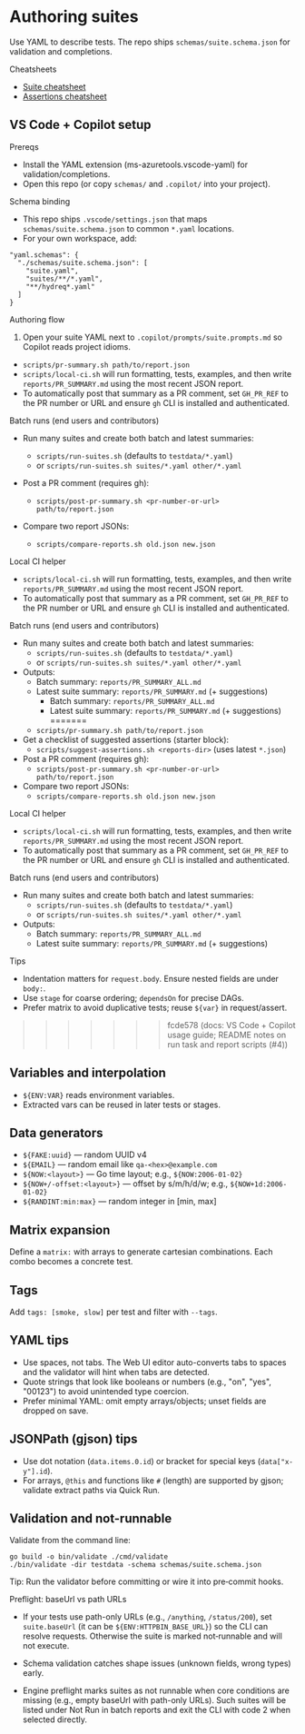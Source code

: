 # Authoring suites

Use YAML to describe tests. The repo ships `schemas/suite.schema.json` for validation and completions.

Cheatsheets
- [Suite cheatsheet](../docs/cheatsheets/suite.cheatsheet.md)
- [Assertions cheatsheet](../docs/cheatsheets/assertions.cheatsheet.md)

## VS Code + Copilot setup

Prereqs
- Install the YAML extension (ms-azuretools.vscode-yaml) for validation/completions.
- Open this repo (or copy `schemas/` and `.copilot/` into your project).

Schema binding
- This repo ships `.vscode/settings.json` that maps `schemas/suite.schema.json` to common `*.yaml` locations.
- For your own workspace, add:

```jsonc
"yaml.schemas": {
  "./schemas/suite.schema.json": [
    "suite.yaml",
    "suites/**/*.yaml",
    "**/hydreq*.yaml"
  ]
}
```

Authoring flow
1) Open your suite YAML next to `.copilot/prompts/suite.prompts.md` so Copilot reads project idioms.
  - `scripts/pr-summary.sh path/to/report.json`
- `scripts/local-ci.sh` will run formatting, tests, examples, and then write `reports/PR_SUMMARY.md` using the most recent JSON report.
- To automatically post that summary as a PR comment, set `GH_PR_REF` to the PR number or URL and ensure `gh` CLI is installed and authenticated.

Batch runs (end users and contributors)
- Run many suites and create both batch and latest summaries:
	- `scripts/run-suites.sh` (defaults to `testdata/*.yaml`)
	- or `scripts/run-suites.sh suites/*.yaml other/*.yaml`

 - Post a PR comment (requires gh):
   - `scripts/post-pr-summary.sh <pr-number-or-url> path/to/report.json`
 - Compare two report JSONs:
   - `scripts/compare-reports.sh old.json new.json`

Local CI helper
- `scripts/local-ci.sh` will run formatting, tests, examples, and then write `reports/PR_SUMMARY.md` using the most recent JSON report.
- To automatically post that summary as a PR comment, set `GH_PR_REF` to the PR number or URL and ensure `gh` CLI is installed and authenticated.

Batch runs (end users and contributors)
- Run many suites and create both batch and latest summaries:
  - `scripts/run-suites.sh` (defaults to `testdata/*.yaml`)
  - or `scripts/run-suites.sh suites/*.yaml other/*.yaml`
- Outputs:
  - Batch summary: `reports/PR_SUMMARY_ALL.md`
  - Latest suite summary: `reports/PR_SUMMARY.md` (+ suggestions)
	- Batch summary: `reports/PR_SUMMARY_ALL.md`
	- Latest suite summary: `reports/PR_SUMMARY.md` (+ suggestions)
=======
  - `scripts/pr-summary.sh path/to/report.json`
- Get a checklist of suggested assertions (starter block):
  - `scripts/suggest-assertions.sh <reports-dir>` (uses latest `*.json`)
 - Post a PR comment (requires gh):
   - `scripts/post-pr-summary.sh <pr-number-or-url> path/to/report.json`
 - Compare two report JSONs:
   - `scripts/compare-reports.sh old.json new.json`

Local CI helper
- `scripts/local-ci.sh` will run formatting, tests, examples, and then write `reports/PR_SUMMARY.md` using the most recent JSON report.
- To automatically post that summary as a PR comment, set `GH_PR_REF` to the PR number or URL and ensure `gh` CLI is installed and authenticated.

Batch runs (end users and contributors)
- Run many suites and create both batch and latest summaries:
  - `scripts/run-suites.sh` (defaults to `testdata/*.yaml`)
  - or `scripts/run-suites.sh suites/*.yaml other/*.yaml`
- Outputs:
  - Batch summary: `reports/PR_SUMMARY_ALL.md`
  - Latest suite summary: `reports/PR_SUMMARY.md` (+ suggestions)

Tips
- Indentation matters for `request.body`. Ensure nested fields are under `body:`.
- Use `stage` for coarse ordering; `dependsOn` for precise DAGs.
- Prefer matrix to avoid duplicative tests; reuse `${var}` in request/assert.
>>>>>>> fcde578 (docs: VS Code + Copilot usage guide; README notes on run task and report scripts (#4))

## Variables and interpolation
- `${ENV:VAR}` reads environment variables.
- Extracted vars can be reused in later tests or stages.

## Data generators
- `${FAKE:uuid}` — random UUID v4
- `${EMAIL}` — random email like `qa-<hex>@example.com`
- `${NOW:<layout>}` — Go time layout; e.g., `${NOW:2006-01-02}`
- `${NOW+/-offset:<layout>}` — offset by s/m/h/d/w; e.g., `${NOW+1d:2006-01-02}`
- `${RANDINT:min:max}` — random integer in [min, max]

## Matrix expansion
Define a `matrix:` with arrays to generate cartesian combinations. Each combo becomes a concrete test.

## Tags
Add `tags: [smoke, slow]` per test and filter with `--tags`.

## YAML tips

- Use spaces, not tabs. The Web UI editor auto-converts tabs to spaces and the validator will hint when tabs are detected.
- Quote strings that look like booleans or numbers (e.g., "on", "yes", "00123") to avoid unintended type coercion.
- Prefer minimal YAML: omit empty arrays/objects; unset fields are dropped on save.

## JSONPath (gjson) tips

- Use dot notation (`data.items.0.id`) or bracket for special keys (`data["x-y"].id`).
- For arrays, `@this` and functions like `#` (length) are supported by gjson; validate extract paths via Quick Run.

## Validation and not-runnable

Validate from the command line:

```
go build -o bin/validate ./cmd/validate
./bin/validate -dir testdata -schema schemas/suite.schema.json
```

Tip: Run the validator before committing or wire it into pre‑commit hooks.

Preflight: baseUrl vs path URLs

- If your tests use path-only URLs (e.g., `/anything`, `/status/200`), set `suite.baseUrl` (it can be `${ENV:HTTPBIN_BASE_URL}`) so the CLI can resolve requests. Otherwise the suite is marked not‑runnable and will not execute.

- Schema validation catches shape issues (unknown fields, wrong types) early.
- Engine preflight marks suites as not runnable when core conditions are missing (e.g., empty baseUrl with path-only URLs). Such suites will be listed under Not Run in batch reports and exit the CLI with code 2 when selected directly.
